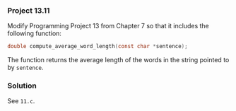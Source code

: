### Project 13.11

Modify Programming Project 13 from Chapter 7 so that it includes the following
function:

```c
double compute_average_word_length(const char *sentence);
```

The function returns the average length of the words in the string pointed to by
`sentence`.

### Solution

See `11.c`.
